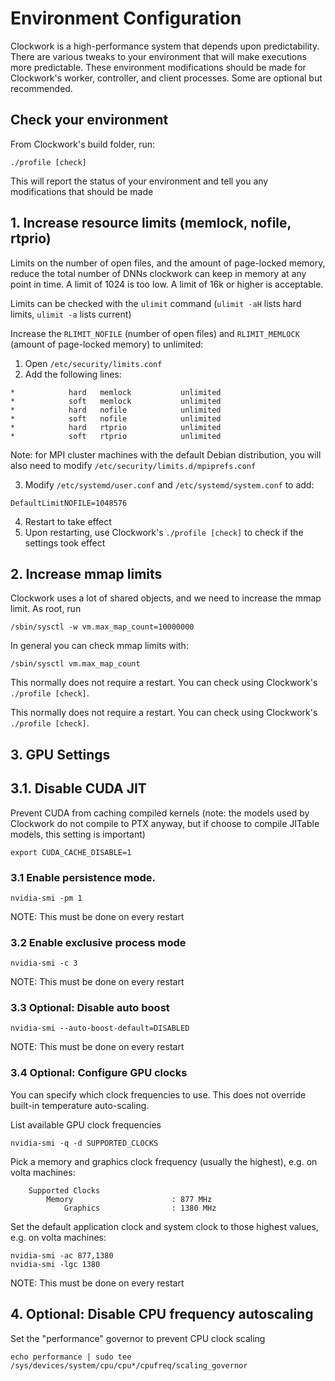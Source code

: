 # Environment Configuration

Clockwork is a high-performance system that depends upon predictability.  There are various tweaks to your environment that will make executions more predictable.  These environment modifications should be made for Clockwork's worker, controller, and client processes. Some are optional but recommended.

## Check your environment

From Clockwork's build folder, run:
```
./profile [check]
```

This will report the status of your environment and tell you any modifications that should be made

## 1. Increase resource limits (memlock, nofile, rtprio)

Limits on the number of open files, and the amount of page-locked memory, reduce the total number of DNNs clockwork can keep in memory at any point in time.  A limit of 1024 is too low.  A limit of 16k or higher is acceptable.

Limits can be checked with the `ulimit` command (`ulimit -aH` lists hard limits, `ulimit -a` lists current)

Increase the `RLIMIT_NOFILE` (number of open files) and `RLIMIT_MEMLOCK` (amount of page-locked memory) to unlimited:
1. Open `/etc/security/limits.conf`
2. Add the following lines:
```
*            hard   memlock           unlimited
*            soft   memlock           unlimited
*            hard   nofile            unlimited
*            soft   nofile            unlimited
*            hard   rtprio            unlimited
*            soft   rtprio            unlimited
```
Note: for MPI cluster machines with the default Debian distribution, you will also need to modify `/etc/security/limits.d/mpiprefs.conf`

3. Modify `/etc/systemd/user.conf` and `/etc/systemd/system.conf` to add:
```
DefaultLimitNOFILE=1048576
```
4. Restart to take effect
5. Upon restarting, use Clockwork's `./profile [check]` to check if the settings took effect

## 2. Increase mmap limits

Clockwork uses a lot of shared objects, and we need to increase the mmap limit.  As root, run
```
/sbin/sysctl -w vm.max_map_count=10000000
```

In general you can check mmap limits with:
```
/sbin/sysctl vm.max_map_count
```

This normally does not require a restart.  You can check using Clockwork's `./profile [check]`.

This normally does not require a restart.  You can check using Clockwork's `./profile [check]`.

## 3. GPU Settings

## 3.1. Disable CUDA JIT

Prevent CUDA from caching compiled kernels (note: the models used by Clockwork do not compile to PTX anyway, but if choose to compile JITable models, this setting is important)
```
export CUDA_CACHE_DISABLE=1
```

### 3.1 Enable persistence mode.

```
nvidia-smi -pm 1
```

NOTE: This must be done on every restart

### 3.2 Enable exclusive process mode

```
nvidia-smi -c 3
```

NOTE: This must be done on every restart


### 3.3 Optional: Disable auto boost

```
nvidia-smi --auto-boost-default=DISABLED
```

NOTE: This must be done on every restart

### 3.4 Optional: Configure GPU clocks

You can specify which clock frequencies to use.  This does not override built-in temperature auto-scaling.

List available GPU clock frequencies
```
nvidia-smi -q -d SUPPORTED_CLOCKS
```

Pick a memory and graphics clock frequency (usually the highest), e.g. on volta machines:
```
    Supported Clocks
        Memory                      : 877 MHz
            Graphics                : 1380 MHz
```

Set the default application clock and system clock to those highest values, e.g. on volta machines:
```
nvidia-smi -ac 877,1380
nvidia-smi -lgc 1380
```

NOTE: This must be done on every restart

## 4. Optional: Disable CPU frequency autoscaling

Set the "performance" governor to prevent CPU clock scaling
```
echo performance | sudo tee /sys/devices/system/cpu/cpu*/cpufreq/scaling_governor
```